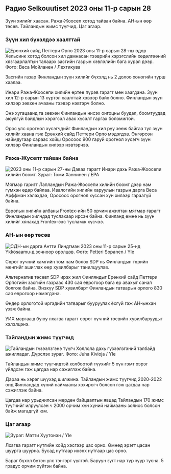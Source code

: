 Радио Selkouutiset 2023 оны 11-р сарын 28
----------------------------------

Зүүн хилийг хаасан. Ража-Жоосеп хотод тайван байна. АН-ын өөр төсөв. Тайландын жимс түүгчид. Цаг агаар.

### Зүүн хил бүхэлдээ хаалттай

![Ерөнхий сайд Петтери Орпо 2023 оны 11-р сарын 28-ны өдөр Хельсинк хотод болсон хил дамнасан тээврийн хэрэгслийн хөдөлгөөний хязгаарлалтын талаарх засгийн газрын хэвлэлийн бага хурал дээр. Фото: Веса Мойланен / Лехтикува](https://images.cdn.yle.fi/image/upload/c_crop,h_2880,w_5120,x_0,y_533/ar_1.7777777777777777,c_fill,g_faces,h_675,w_1200/dpr_1.0/q_auto:eco/f_auto/fl_lossy9161825f7fb63bc0)

Засгийн газар Финландын зүүн хилийг бүхэлд нь 2 долоо хоногийн турш хаалаа.

Инари Ража-Жоосепи хилийн өртөө пүрэв гарагт мөн хаагдана. Зүүн хил 12-р сарын 13 хүртэл хаалттай хэвээр байх болно. Финландын зүүн хилээр зөвхөн ачааны тээвэр нэвтэрч болно.

Энэ хугацаанд та зөвхөн Финландын нисэх онгоцны буудал, боомтуудад аюулгүй байдлын хэрэгсэл авах хүсэлт гаргах боломжтой.

Орос улс орогнол хүсэгчдийг Финландын хил рүү зөөж байгаа тул зүүн хилийг хаана гэж Ерөнхий сайд Петтери Орпо мэдэгдэв. Өнгөрсөн наймдугаар сараас хойш Оросоос 900 гаруй орогнол хүсэгч зүүн хилээр Финландын хилээр нэвтэрчээ.

### Ража-Жусепт тайван байна

![2023 оны 11-р сарын 27-ны Даваа гарагт Инари дахь Ража-Жоосепи хилийн боомт. Зураг: Томи Ханнинен / EPA](https://images.cdn.yle.fi/image/upload/c_crop,h_3078,w_5472,x_0,y_474/ar_1.777777777777777,c_fill,g_faces,h_675,w_1200/dpr_1.0/q_auto:eco/f_auto/fl_lossy/v1701178188/39-1295e)

Мягмар гаригт Лапландын Ража-Жоосепи хилийн боомт дээр нам гүмхэн өдөр байлаа. Ивалогийн хилийн харуулын газрын дарга Веса Арффман хэлэхдээ, Оросоос орогнол хүссэн хүн хилээр гараагүй байна.

Европын хилийн албаны Frontex-ийн 50 орчим ажилтан мягмар гарагт Финландын хилчдэд туслахаар ирсэн байна. Финланд өмнө нь зүүн хилийг хянахад Frontex-ээс тусламж хүсчээ.

### АН-ын өөр төсөв

![СДН-ын дарга Антти Линдтман 2023 оны 11-р сарын 25-нд Ykkösaamu-д зочноор оролцов. Фото: Petteri Sopanen / Yle](https://images.cdn.yle.fi/image/upload/c_crop,h_2250,w_4000,x_0,y_214/ar_1.7777777777777777,c_fill,g_faces,h_pr_610/d.q_auto:eco/f_auto/fl_lossy/v1700900437/39-12065046561addd1ff4d)

Сөрөг хүчний хамгийн том нам болох SDP нь Финландын төрийн мөнгийг ашиглах өөр хувилбарыг танилцуулав.

Альтернатив төсөвт SDP ирэх жил Финляндыг Ерөнхий сайд Петтери Орпогийн засгийн газраас 430 сая еврогоор бага өр авахыг санал болгож байна. Энэхүү SDP хувилбарт Финландын татварын орлого 830 сая еврогоор нэмэгдэнэ.

Өндөр орлоготой иргэдийн татварыг бууруулах ёсгүй гэж АН-ынхан үзэж байна.

УИХ маргааш буюу лхагва гарагт сөрөг хүчний төсвийн хувилбаруудыг хэлэлцэнэ.

### Тайландын жимс түүгчид

![Тайландын гүзээлзгэнэ түүгч Холлола дахь гүзээлзгэний талбайд ажилладаг. Дүрслэх зураг. Фото: Juha Kivioja / Yle](https://images.cdn.yle.fi/image/upload/c_crop,h_3158,w_5615,x_0,y_362/ar_1.7777777777777777,c_fill,g_faces,w16/d/d.q_auto:eco/f_auto/fl_lossy/v1697111616/39-11854426527dce6a43a2)

Тайландын жимс түүгчидтэй холбоотой түүхийг 5 хүн гэмт хэрэг үйлдсэн гэж цагдаа нар сэжиглэж байна.

Дараа нь хэрэг шүүхэд шилжинэ. Тайландын жимс түүгчид 2020-2022 онд Финландад хүний наймааны хохирогч болсон гэж цагдаа нар сэжиглэж байна.

Цагдаа нар урьдчилсан мөрдөн байцаалтын явцад Тайландын 170 жимс түүгчийг илрүүлсэн ч 2000 орчим хүн хүний наймааны золиос болсон байж магадгүй юм.

### Цаг агаар

![ Зураг: Матти Хуутонэн / Yle](https://images.cdn.yle.fi/image/upload/c_crop,h_1080,w_1919,x_0,y_0/ar_1.7777777777777777,c_fill,g_faces,w_0120/q_auto:eco/f_auto/fl_lossy/v1701179634/39-12078316565f0cf485dd)

Лхагва гарагт нутгийн хойд хэсгээр цас орно. Өмнөд эрэгт цасан шуурга шуурна. Бусад нутгаар ихэнх нутгаар цас орно.

Бараг бүхэл бүтэн улс тэнгэрт үүлтэй. Баруун зүгт нар түр зуур тусна. 5 градус орчим хүйтэн байна.